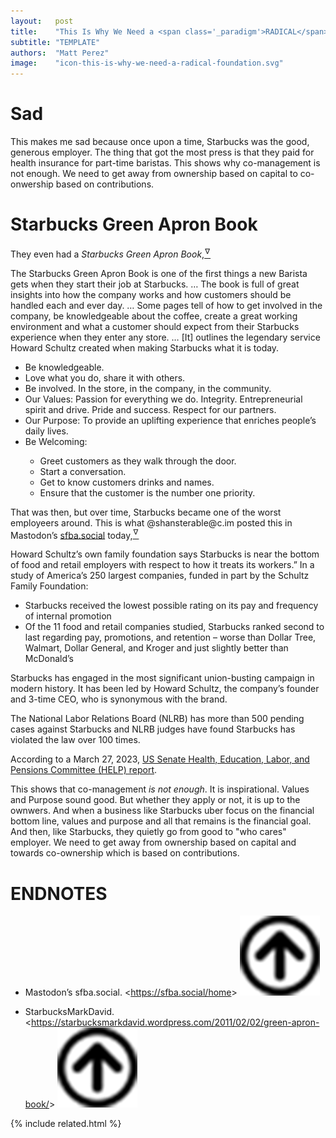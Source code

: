 ```yaml
---
layout:   post
title:    "This Is Why We Need a <span class='_paradigm'>RADICAL</span> Foundation"
subtitle: "TEMPLATE"
authors:  "Matt Perez"
image:    "icon-this-is-why-we-need-a-radical-foundation.svg"
---
```


<div style="display:none;">
 <p>Starbucks shows why co-management is not enough. We need to get away from ownership based on capital to co-onwership based on contributions.</p>
</div>

<h1>Sad</h1>
 <p>This makes me sad because once upon a time, Starbucks was the good, generous employer. The thing that got the most press is that they paid for health  insurance for part-time baristas. This shows why co-management is not enough. We need to get away from ownership based on capital to co-onwership based on contributions.</p>

<h1>Starbucks Green Apron Book</h1>
 <p>They even had a <em>Starbucks Green Apron Book</em>,<a href="#en02"><sup id="bm02">&hairsp;&nabla;&hairsp;</sup></a></p>
  <div class="_citation">
   <p>The Starbucks Green Apron Book is one of the first things a new Barista gets when they start their job at Starbucks. &hellip; The book is full of great insights into how the company works and how customers should be handled each and ever day. &hellip; Some pages tell of how to get involved in the company, be knowledgeable about the coffee, create a great working environment and what a customer should expect from their Starbucks experience when they enter any store. &hellip; [It] outlines the legendary service Howard Schultz created when making Starbucks what it is today.</p>
    <ul>
     <li>Be knowledgeable.</li>
     <li>Love what you do, share it with others.</li>
     <li>Be involved. In the store, in the company, in the community.</li>
     <li>Our Values: Passion for everything we do. Integrity. Entrepreneurial spirit and drive. Pride and success. Respect for our partners.</li>
     <li>Our Purpose: To provide an uplifting experience that enriches people’s daily lives.</li>
     <li>Be Welcoming:</li>
      <ul>
       <li>Greet customers as they walk through the door.</li>
       <li>Start a conversation.</li>
       <li>Get to know customers drinks and names.</li>
       <li>Ensure that the customer is the number one priority.</li>
      </ul>
    </ul>
  </div>
 <p>That was then, but over time, Starbucks became one of the worst employeers around. This is what <span class="_bolder">@shansterable@c.im</span> posted this in <span class="_bolder">Mastodon</span>&rsquo;s <a href="https://sfba.social/home">sfba.social</a> today,<a href="#en01"><sup id="bm01">&hairsp;&nabla;&hairsp;</sup></a></p>
 <div class="_citation">
  <p>Howard Schultz’s own family foundation says Starbucks is near the bottom of food and retail employers with respect to how it treats its workers.” In a study of America’s 250 largest companies, funded in part by the Schultz Family Foundation:</p>
   <ul>
    <li>Starbucks received the lowest possible rating on its pay and frequency of internal promotion</li>
    <li>Of the 11 food and retail companies studied, Starbucks ranked second to last regarding pay, promotions, and retention &ndash; worse than Dollar Tree, Walmart, Dollar General, and Kroger and just slightly better than McDonald&rsquo;s</li>
   </ul>
  <p>Starbucks has engaged in the most significant union-busting campaign in modern history. It has been led by Howard Schultz, the company’s founder and 3-time CEO, who is synonymous with the brand.</p>
  <p>The National Labor Relations Board (NLRB) has more than 500 pending cases against Starbucks and NLRB judges have found Starbucks has violated the law over 100 times.</p>
  <p>According to a March 27, 2023, <a href="https://www.sanders.senate.gov/wp-content/uploads/No-Company-is-Above-the-Law-HELP-Report.pdf" target="_blank">US Senate Health, Education, Labor, and Pensions Committee (HELP) report</a>.</p>
 </div>
 <p>This shows that co-management <em>is not enough</em>. It is inspirational. Values and Purpose sound good. But whether they apply or not, it is up to the ownwers. And when a business like Starbucks uber focus on the financial bottom line, values and purpose and all that remains is the financial goal. And then, like Starbucks, they quietly go from good to "who cares" employer. We need to get away from ownership based on capital and towards co-ownership which is based on contributions.</p>

<h1 class="_section">ENDNOTES</h1>
 <ul>
  <li id="en01">
   <p class="_list-item">
    Mastodon&rsquo;s sfba.social.
    &lt;<a href="https://sfba.social/home" target="_blank">https://sfba.social/home</a>&gt;
    <a class="_uparrow" href="#bm01"><img src="/assets/img/arrow-up-icon.png"></a>
   </p>
  </li>
  <li id="en02">
   <p class="_list-item">
    StarbucksMarkDavid.
    &lt;<a href="https://starbucksmarkdavid.wordpress.com/2011/02/02/green-apron-book/" target="_blank">https://starbucksmarkdavid.wordpress.com/2011/02/02/green-apron-book/</a>&gt;
    <a class="_uparrow" href="#bm02"><img src="/assets/img/arrow-up-icon.png"></a>
   </p>
  </li>
 </ul>

{% include related.html %}
